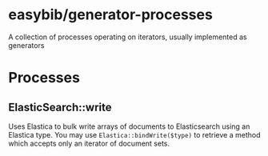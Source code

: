 # easybib/generator-processes

A collection of processes operating on iterators, usually implemented as generators

# Processes

## ElasticSearch::write
Uses Elastica to bulk write arrays of documents to Elasticsearch using an
Elastica type. You may use `Elastica::bindWrite($type)` to retrieve a method
which accepts only an iterator of document sets.
